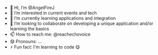 - 👋 Hi, I’m @AngelFireJ
- 👀 I’m interested in current events and tech
- 🌱 I’m currently learning applications and integration 
- 💞️ I’m looking to collaborate on developing a unique application and/or learning the basics 
- 📫 How to reach me: @reachechovoice 
- 😄 Pronouns: ...
- ⚡ Fun fact: I'm learning to code 😋

<!---
AngelFireJ/AngelFireJ is a ✨ special ✨ repository because its `README.md` (this file) appears on your GitHub profile.
You can click the Preview link to take a look at your changes.
--->
